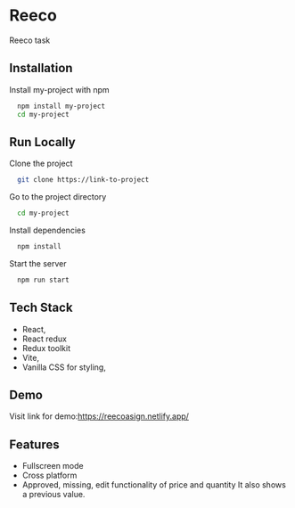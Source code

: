 

# Reeco 
Reeco task
## Installation

Install my-project with npm

```bash
  npm install my-project
  cd my-project
```
    
## Run Locally

Clone the project

```bash
  git clone https://link-to-project
```

Go to the project directory

```bash
  cd my-project
```

Install dependencies

```bash
  npm install
```

Start the server

```bash
  npm run start
```


## Tech Stack

- React,
- React redux
- Redux toolkit
- Vite, 
- Vanilla CSS for styling, 



## Demo

Visit link for demo:https://reecoasign.netlify.app/


## Features

- Fullscreen mode
- Cross platform
- Approved, missing, edit functionality of price and quantity It also shows a previous value.

